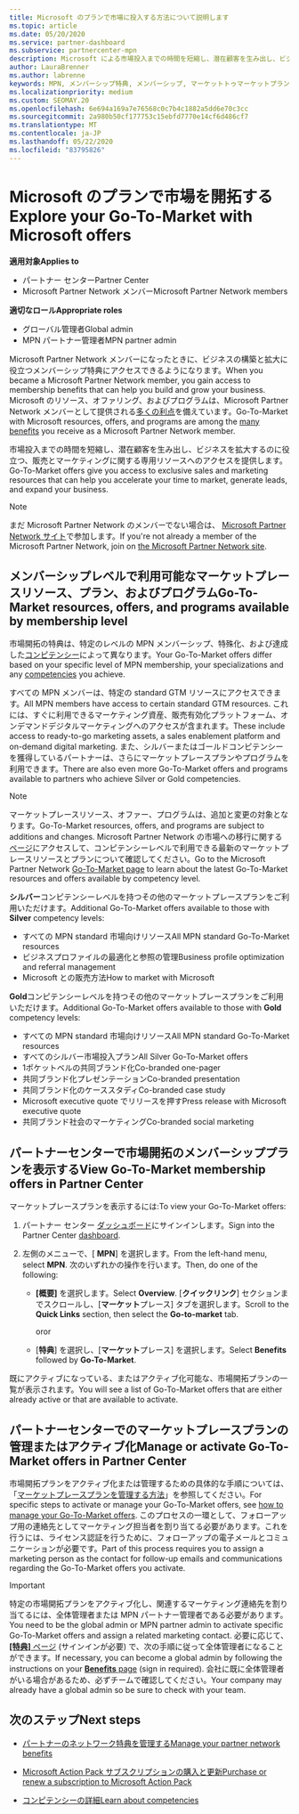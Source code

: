 ```yaml
---
title: Microsoft のプランで市場に投入する方法について説明します
ms.topic: article
ms.date: 05/20/2020
ms.service: partner-dashboard
ms.subservice: partnercenter-mpn
description: Microsoft による市場投入までの時間を短縮し、潜在顧客を生み出し、ビジネスを拡大するのに役立つ情報を提供します。
author: LauraBrenner
ms.author: labrenne
keywords: MPN, メンバーシップ特典, メンバーシップ, マーケットトゥマーケットプラン, Microsoft との市場投入, マーケットへの移行, ゴールドメンバーシップ, シルバーメンバーシップ
ms.localizationpriority: medium
ms.custom: SEOMAY.20
ms.openlocfilehash: 6e694a169a7e76568c0c7b4c1882a5dd6e70c3cc
ms.sourcegitcommit: 2a980b50cf177753c15ebfd7770e14cf6d486cf7
ms.translationtype: MT
ms.contentlocale: ja-JP
ms.lasthandoff: 05/22/2020
ms.locfileid: "83795826"
---
```

# <a name="explore-your-go-to-market-with-microsoft-offers"></a><span data-ttu-id="54a30-104">Microsoft のプランで市場を開拓する</span><span class="sxs-lookup"><span data-stu-id="54a30-104">Explore your Go-To-Market with Microsoft offers</span></span>

<span data-ttu-id="54a30-105">**適用対象**</span><span class="sxs-lookup"><span data-stu-id="54a30-105">**Applies to**</span></span>

- <span data-ttu-id="54a30-106">パートナー センター</span><span class="sxs-lookup"><span data-stu-id="54a30-106">Partner Center</span></span>
- <span data-ttu-id="54a30-107">Microsoft Partner Network メンバー</span><span class="sxs-lookup"><span data-stu-id="54a30-107">Microsoft Partner Network members</span></span>

<span data-ttu-id="54a30-108">**適切なロール**</span><span class="sxs-lookup"><span data-stu-id="54a30-108">**Appropriate roles**</span></span>

- <span data-ttu-id="54a30-109">グローバル管理者</span><span class="sxs-lookup"><span data-stu-id="54a30-109">Global admin</span></span>
- <span data-ttu-id="54a30-110">MPN パートナー管理者</span><span class="sxs-lookup"><span data-stu-id="54a30-110">MPN partner admin</span></span>

<span data-ttu-id="54a30-111">Microsoft Partner Network メンバーになったときに、ビジネスの構築と拡大に役立つメンバーシップ特典にアクセスできるようになります。</span><span class="sxs-lookup"><span data-stu-id="54a30-111">When you became a Microsoft Partner Network member, you gain access to membership benefits that can help you build and grow your business.</span></span> <span data-ttu-id="54a30-112">Microsoft のリソース、オファリング、およびプログラムは、Microsoft Partner Network メンバーとして提供される[多くの利点](https://partner.microsoft.com/manage-your-partner-network-benefits)を備えています。</span><span class="sxs-lookup"><span data-stu-id="54a30-112">Go-To-Market with Microsoft resources, offers, and programs are among the [many benefits](https://partner.microsoft.com/manage-your-partner-network-benefits) you receive as a Microsoft Partner Network member.</span></span>

<span data-ttu-id="54a30-113">市場投入までの時間を短縮し、潜在顧客を生み出し、ビジネスを拡大するのに役立つ、販売とマーケティングに関する専用リソースへのアクセスを提供します。</span><span class="sxs-lookup"><span data-stu-id="54a30-113">Go-To-Market offers give you access to exclusive sales and marketing resources that can help you accelerate your time to market, generate leads, and expand your business.</span></span>

>[!NOTE]
><span data-ttu-id="54a30-114">まだ Microsoft Partner Network のメンバーでない場合は、 [Microsoft Partner Network サイト](https://partner.microsoft.com/membership)で参加します。</span><span class="sxs-lookup"><span data-stu-id="54a30-114">If you're not already a member of the Microsoft Partner Network, join on [the Microsoft Partner Network site](https://partner.microsoft.com/membership).</span></span>

## <a name="go-to-market-resources-offers-and-programs-available-by-membership-level"></a><span data-ttu-id="54a30-115">メンバーシップレベルで利用可能なマーケットプレースリソース、プラン、およびプログラム</span><span class="sxs-lookup"><span data-stu-id="54a30-115">Go-To-Market resources, offers, and programs available by membership level</span></span>

<span data-ttu-id="54a30-116">市場開拓の特典は、特定のレベルの MPN メンバーシップ、特殊化、および達成した[コンピテンシー](learn-about-competencies.md)によって異なります。</span><span class="sxs-lookup"><span data-stu-id="54a30-116">Your Go-To-Market offers differ based on your specific level of MPN membership, your specializations and any [competencies](learn-about-competencies.md) you achieve.</span></span>

<span data-ttu-id="54a30-117">すべての MPN メンバーは、特定の standard GTM リソースにアクセスできます。</span><span class="sxs-lookup"><span data-stu-id="54a30-117">All MPN members have access to certain standard GTM resources.</span></span> <span data-ttu-id="54a30-118">これには、すぐに利用できるマーケティング資産、販売有効化プラットフォーム、オンデマンドデジタルマーケティングへのアクセスが含まれます。</span><span class="sxs-lookup"><span data-stu-id="54a30-118">These include access to ready-to-go marketing assets, a sales enablement platform and on-demand digital marketing.</span></span> <span data-ttu-id="54a30-119">また、シルバーまたはゴールドコンピテンシーを獲得しているパートナーは、さらにマーケットプレースプランやプログラムを利用できます。</span><span class="sxs-lookup"><span data-stu-id="54a30-119">There are also even more Go-To-Market offers and programs available to partners who achieve Silver or Gold competencies.</span></span>

>[!NOTE]
><span data-ttu-id="54a30-120">マーケットプレースリソース、オファー、プログラムは、追加と変更の対象となります。</span><span class="sxs-lookup"><span data-stu-id="54a30-120">Go-To-Market resources, offers, and programs are subject to additions and changes.</span></span> <span data-ttu-id="54a30-121">Microsoft Partner Network の市場への移行に関する[ページ](https://partner.microsoft.com/membership/go-to-market)にアクセスして、コンピテンシーレベルで利用できる最新のマーケットプレースリソースとプランについて確認してください。</span><span class="sxs-lookup"><span data-stu-id="54a30-121">Go to the Microsoft Partner Network [Go-To-Market page](https://partner.microsoft.com/membership/go-to-market) to learn about the latest Go-To-Market resources and offers available by competency level.</span></span>

<span data-ttu-id="54a30-122">**シルバー**コンピテンシーレベルを持つその他のマーケットプレースプランをご利用いただけます。</span><span class="sxs-lookup"><span data-stu-id="54a30-122">Additional Go-To-Market offers available to those with **Silver** competency levels:</span></span>

- <span data-ttu-id="54a30-123">すべての MPN standard 市場向けリソース</span><span class="sxs-lookup"><span data-stu-id="54a30-123">All MPN standard Go-To-Market resources</span></span>
- <span data-ttu-id="54a30-124">ビジネスプロファイルの最適化と参照の管理</span><span class="sxs-lookup"><span data-stu-id="54a30-124">Business profile optimization and referral management</span></span>
- <span data-ttu-id="54a30-125">Microsoft との販売方法</span><span class="sxs-lookup"><span data-stu-id="54a30-125">How to market with Microsoft</span></span>

<span data-ttu-id="54a30-126">**Gold**コンピテンシーレベルを持つその他のマーケットプレースプランをご利用いただけます。</span><span class="sxs-lookup"><span data-stu-id="54a30-126">Additional Go-To-Market offers available to those with **Gold** competency levels:</span></span>

- <span data-ttu-id="54a30-127">すべての MPN standard 市場向けリソース</span><span class="sxs-lookup"><span data-stu-id="54a30-127">All MPN standard Go-To-Market resources</span></span>
- <span data-ttu-id="54a30-128">すべてのシルバー市場投入プラン</span><span class="sxs-lookup"><span data-stu-id="54a30-128">All Silver Go-To-Market offers</span></span>
- <span data-ttu-id="54a30-129">1ポケットベルの共同ブランド化</span><span class="sxs-lookup"><span data-stu-id="54a30-129">Co-branded one-pager</span></span>
- <span data-ttu-id="54a30-130">共同ブランド化プレゼンテーション</span><span class="sxs-lookup"><span data-stu-id="54a30-130">Co-branded presentation</span></span>
- <span data-ttu-id="54a30-131">共同ブランド化のケーススタディ</span><span class="sxs-lookup"><span data-stu-id="54a30-131">Co-branded case study</span></span>
- <span data-ttu-id="54a30-132">Microsoft executive quote でリリースを押す</span><span class="sxs-lookup"><span data-stu-id="54a30-132">Press release with Microsoft executive quote</span></span>
- <span data-ttu-id="54a30-133">共同ブランド社会のマーケティング</span><span class="sxs-lookup"><span data-stu-id="54a30-133">Co-branded social marketing</span></span>

## <a name="view-go-to-market-membership-offers-in-partner-center"></a><span data-ttu-id="54a30-134">パートナーセンターで市場開拓のメンバーシッププランを表示する</span><span class="sxs-lookup"><span data-stu-id="54a30-134">View Go-To-Market membership offers in Partner Center</span></span>

<span data-ttu-id="54a30-135">マーケットプレースプランを表示するには:</span><span class="sxs-lookup"><span data-stu-id="54a30-135">To view your Go-To-Market offers:</span></span>

1. <span data-ttu-id="54a30-136">パートナー センター [ダッシュボード]( https://docs.microsoft.com/partner-center/)にサインインします。</span><span class="sxs-lookup"><span data-stu-id="54a30-136">Sign into the Partner Center [dashboard]( https://docs.microsoft.com/partner-center/).</span></span>

2. <span data-ttu-id="54a30-137">左側のメニューで、[ **MPN**] を選択します。</span><span class="sxs-lookup"><span data-stu-id="54a30-137">From the left-hand menu, select **MPN**.</span></span> <span data-ttu-id="54a30-138">次のいずれかの操作を行います。</span><span class="sxs-lookup"><span data-stu-id="54a30-138">Then, do one of the following:</span></span>

    - <span data-ttu-id="54a30-139">**[概要]** を選択します。</span><span class="sxs-lookup"><span data-stu-id="54a30-139">Select **Overview**.</span></span> <span data-ttu-id="54a30-140">[**クイックリンク**] セクションまでスクロールし、[**マーケット**プレース] タブを選択します。</span><span class="sxs-lookup"><span data-stu-id="54a30-140">Scroll to the **Quick Links** section, then select the **Go-to-market** tab.</span></span>

      <span data-ttu-id="54a30-141">or</span><span class="sxs-lookup"><span data-stu-id="54a30-141">or</span></span>

    - <span data-ttu-id="54a30-142">[**特典**] を選択し、[**マーケット**プレース] を選択します。</span><span class="sxs-lookup"><span data-stu-id="54a30-142">Select **Benefits** followed by **Go-To-Market**.</span></span>

<span data-ttu-id="54a30-143">既にアクティブになっている、またはアクティブ化可能な、市場開拓プランの一覧が表示されます。</span><span class="sxs-lookup"><span data-stu-id="54a30-143">You will see a list of Go-To-Market offers that are either already active or that are available to activate.</span></span>

## <a name="manage-or-activate-go-to-market-offers-in-partner-center"></a><span data-ttu-id="54a30-144">パートナーセンターでのマーケットプレースプランの管理またはアクティブ化</span><span class="sxs-lookup"><span data-stu-id="54a30-144">Manage or activate Go-To-Market offers in Partner Center</span></span>

<span data-ttu-id="54a30-145">市場開拓プランをアクティブ化または管理するための具体的な手順については、「[マーケットプレースプランを管理する方法](manage-your-partner-network-benefits.md#manage-go-to-market-offers)」を参照してください。</span><span class="sxs-lookup"><span data-stu-id="54a30-145">For specific steps to activate or manage your Go-To-Market offers, see [how to manage your Go-To-Market offers](manage-your-partner-network-benefits.md#manage-go-to-market-offers).</span></span> <span data-ttu-id="54a30-146">このプロセスの一環として、フォローアップ用の連絡先としてマーケティング担当者を割り当てる必要があります。これを行うには、ライセンス認証を行うために、フォローアップの電子メールとコミュニケーションが必要です。</span><span class="sxs-lookup"><span data-stu-id="54a30-146">Part of this process requires you to assign a marketing person as the contact for follow-up emails and communications regarding the Go-To-Market offers you activate.</span></span>

>[!IMPORTANT]
><span data-ttu-id="54a30-147">特定の市場開拓プランをアクティブ化し、関連するマーケティング連絡先を割り当てるには、全体管理者または MPN パートナー管理者である必要があります。</span><span class="sxs-lookup"><span data-stu-id="54a30-147">You need to be the global admin or MPN partner admin to activate specific Go-To-Market offers and assign a related marketing contact.</span></span> <span data-ttu-id="54a30-148">必要に応じて、[ **[特典]** ページ](https://partnercenter.microsoft.com/pcv/partnership/benefits) (サインインが必要) で、次の手順に従って全体管理者になることができます。</span><span class="sxs-lookup"><span data-stu-id="54a30-148">If necessary, you can become a global admin by following the instructions on your [**Benefits** page](https://partnercenter.microsoft.com/pcv/partnership/benefits) (sign in required).</span></span> <span data-ttu-id="54a30-149">会社に既に全体管理者がいる場合があるため、必ずチームで確認してください。</span><span class="sxs-lookup"><span data-stu-id="54a30-149">Your company may already have a global admin so be sure to check with your team.</span></span>

## <a name="next-steps"></a><span data-ttu-id="54a30-150">次のステップ</span><span class="sxs-lookup"><span data-stu-id="54a30-150">Next steps</span></span>

- [<span data-ttu-id="54a30-151">パートナーのネットワーク特典を管理する</span><span class="sxs-lookup"><span data-stu-id="54a30-151">Manage your partner network benefits</span></span>](manage-your-partner-network-benefits.md)

- [<span data-ttu-id="54a30-152">Microsoft Action Pack サブスクリプションの購入と更新</span><span class="sxs-lookup"><span data-stu-id="54a30-152">Purchase or renew a subscription to Microsoft Action Pack</span></span>](mpn-get-action-pack.md)

- [<span data-ttu-id="54a30-153">コンピテンシーの詳細</span><span class="sxs-lookup"><span data-stu-id="54a30-153">Learn about competencies</span></span>](learn-about-competencies.md)
